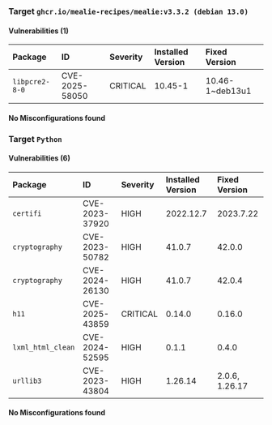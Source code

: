 
### Target `ghcr.io/mealie-recipes/mealie:v3.3.2 (debian 13.0)`
#### Vulnerabilities (1)

| Package | ID | Severity | Installed Version | Fixed Version |
| :--- | :--- | :--- | :--- | :--- |
| `libpcre2-8-0` | CVE-2025-58050 | CRITICAL | 10.45-1 | 10.46-1~deb13u1 |
#### No Misconfigurations found
### Target `Python`
#### Vulnerabilities (6)

| Package | ID | Severity | Installed Version | Fixed Version |
| :--- | :--- | :--- | :--- | :--- |
| `certifi` | CVE-2023-37920 | HIGH | 2022.12.7 | 2023.7.22 |
| `cryptography` | CVE-2023-50782 | HIGH | 41.0.7 | 42.0.0 |
| `cryptography` | CVE-2024-26130 | HIGH | 41.0.7 | 42.0.4 |
| `h11` | CVE-2025-43859 | CRITICAL | 0.14.0 | 0.16.0 |
| `lxml_html_clean` | CVE-2024-52595 | HIGH | 0.1.1 | 0.4.0 |
| `urllib3` | CVE-2023-43804 | HIGH | 1.26.14 | 2.0.6, 1.26.17 |
#### No Misconfigurations found
